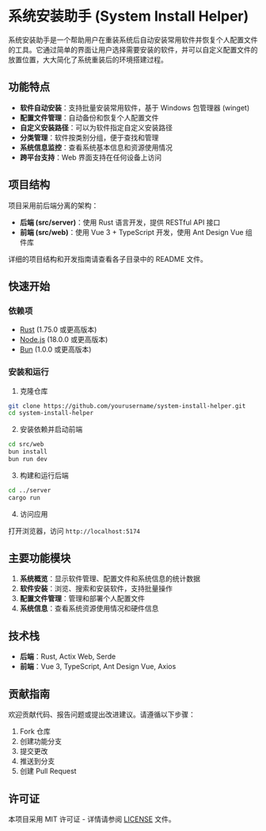 # 系统安装助手 (System Install Helper)

系统安装助手是一个帮助用户在重装系统后自动安装常用软件并恢复个人配置文件的工具。它通过简单的界面让用户选择需要安装的软件，并可以自定义配置文件的放置位置，大大简化了系统重装后的环境搭建过程。

## 功能特点

- **软件自动安装**：支持批量安装常用软件，基于 Windows 包管理器 (winget)
- **配置文件管理**：自动备份和恢复个人配置文件
- **自定义安装路径**：可以为软件指定自定义安装路径
- **分类管理**：软件按类别分组，便于查找和管理
- **系统信息监控**：查看系统基本信息和资源使用情况
- **跨平台支持**：Web 界面支持在任何设备上访问

## 项目结构

项目采用前后端分离的架构：

- **后端 (src/server)**：使用 Rust 语言开发，提供 RESTful API 接口
- **前端 (src/web)**：使用 Vue 3 + TypeScript 开发，使用 Ant Design Vue 组件库

详细的项目结构和开发指南请查看各子目录中的 README 文件。

## 快速开始

### 依赖项

- [Rust](https://www.rust-lang.org/) (1.75.0 或更高版本)
- [Node.js](https://nodejs.org/) (18.0.0 或更高版本)
- [Bun](https://bun.sh/) (1.0.0 或更高版本)

### 安装和运行

1. 克隆仓库

```bash
git clone https://github.com/yourusername/system-install-helper.git
cd system-install-helper
```

2. 安装依赖并启动前端

```bash
cd src/web
bun install
bun run dev
```

3. 构建和运行后端

```bash
cd ../server
cargo run
```

4. 访问应用

打开浏览器，访问 `http://localhost:5174`

## 主要功能模块

1. **系统概览**：显示软件管理、配置文件和系统信息的统计数据
2. **软件安装**：浏览、搜索和安装软件，支持批量操作
3. **配置文件管理**：管理和部署个人配置文件
4. **系统信息**：查看系统资源使用情况和硬件信息

## 技术栈

- **后端**：Rust, Actix Web, Serde
- **前端**：Vue 3, TypeScript, Ant Design Vue, Axios

## 贡献指南

欢迎贡献代码、报告问题或提出改进建议。请遵循以下步骤：

1. Fork 仓库
2. 创建功能分支
3. 提交更改
4. 推送到分支
5. 创建 Pull Request

## 许可证

本项目采用 MIT 许可证 - 详情请参阅 [LICENSE](LICENSE) 文件。

